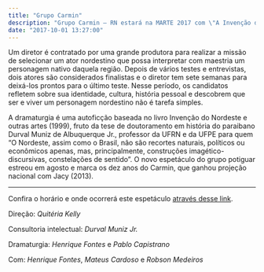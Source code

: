 ```yaml
---
title: "Grupo Carmin"
description: "Grupo Carmin – RN estará na MARTE 2017 com \"A Invenção do Nordeste\""
date: "2017-10-01 13:27:00"
---
```


Um diretor é contratado por uma grande produtora para realizar a missão de selecionar um ator nordestino que possa interpretar com maestria um personagem nativo daquela região. Depois de vários testes e entrevistas, dois atores são considerados finalistas e o diretor tem sete semanas para deixá-los prontos para o último teste. Nesse período, os candidatos refletem sobre sua identidade, cultura, história pessoal e descobrem que ser e viver um personagem nordestino não é tarefa simples.

A dramaturgia é uma autoficção baseada no livro Invenção do Nordeste e outras artes (1999), fruto da tese de doutoramento em história do paraibano Durval Muniz de Albuquerque Jr., professor da UFRN e da UFPE para quem “O Nordeste, assim como o Brasil, não são recortes naturais, políticos ou econômicos apenas, mas, principalmente, construções imagético-discursivas, constelações de sentido”. O novo espetáculo do grupo potiguar estreou em agosto e marca os dez anos do Carmin, que ganhou projeção nacional com Jacy (2013).

----------------------

Confira o horário e onde ocorrerá este espetáculo [através desse link](/programacao.html#horarios?carmin).

Direção: *Quitéria Kelly*

Consultoria intelectual: *Durval Muniz Jr.*

Dramaturgia: *Henrique Fontes* e *Pablo Capistrano*

Com: *Henrique Fontes*, *Mateus Cardoso* e *Robson Medeiros*
